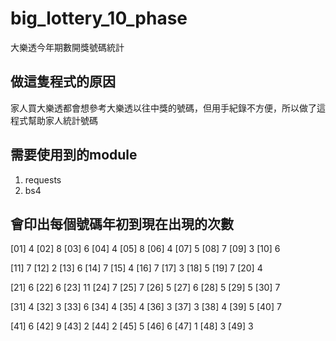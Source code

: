 # big_lottery_10_phase
大樂透今年期數開獎號碼統計

## 做這隻程式的原因
家人買大樂透都會想參考大樂透以往中獎的號碼，但用手紀錄不方便，所以做了這程式幫助家人統計號碼

## 需要使用到的module
1. requests
2. bs4

## 會印出每個號碼年初到現在出現的次數
[01] 4		[02] 8		[03] 6		[04] 4		[05] 8		[06] 4		[07] 5		[08] 7		[09] 3		[10] 6

[11] 7		[12] 2		[13] 6		[14] 7		[15] 4		[16] 7		[17] 3		[18] 5		[19] 7		[20] 4

[21] 6		[22] 6		[23] 11		[24] 7		[25] 7		[26] 5		[27] 6		[28] 5		[29] 5		[30] 7

[31] 4		[32] 3		[33] 6		[34] 4		[35] 4		[36] 3		[37] 3		[38] 4		[39] 5		[40] 7

[41] 6		[42] 9		[43] 2		[44] 2		[45] 5		[46] 6		[47] 1		[48] 3		[49] 3		
